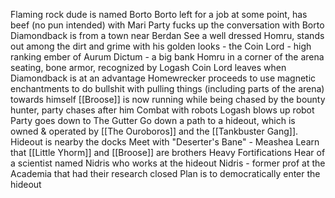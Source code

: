 Flaming rock dude is named Borto
Borto left for a job at some point, has beef (no pun intended) with Mari
Party fucks up the conversation with Borto
Diamondback is from a town near Berdan
See a well dressed Homru, stands out among the dirt and grime with his golden looks - the Coin Lord - high ranking ember of Aurum Dictum - a big bank
Homru in a corner of the arena seating, bone armor, recognized by Logash 
Coin Lord leaves when Diamondback is at an advantage
Homewrecker proceeds to use magnetic enchantments to do bullshit with pulling things (including parts of the arena) towards himself
[[Broose]] is now running while being chased by the bounty hunter, party chases after him
Combat with robots
Logash blows up robot
Party goes down to The Gutter
Go down a path to a hideout, which is owned & operated by [[The Ouroboros]] and the [[Tankbuster Gang]]. Hideout is nearby the docks
Meet with "Deserter's Bane" - Meashea
Learn that [[Little Yhorm]] and [[Broose]] are brothers
Heavy Fortifications
Hear of a scientist named Nidris who works at the hideout
Nidris - former prof at the Academia that had their research closed
Plan is to democratically enter the hideout